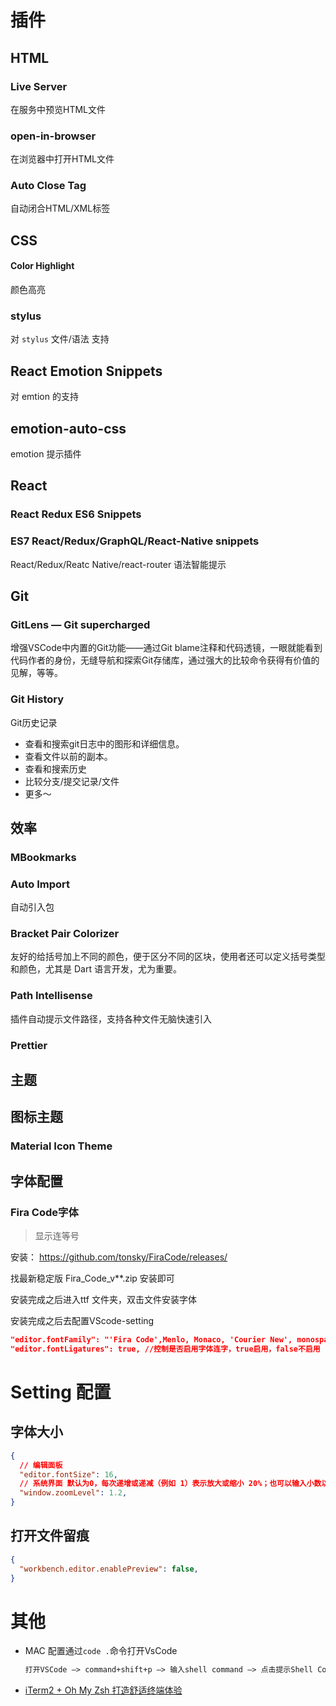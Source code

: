 # 插件

## HTML

### Live Server
在服务中预览HTML文件

### **open-in-browser**
在浏览器中打开HTML文件

### Auto Close Tag

自动闭合HTML/XML标签



## CSS

#### Color Highlight

颜色高亮

### stylus

对 `stylus` 文件/语法 支持

## React Emotion Snippets

对 emtion 的支持



## emotion-auto-css

emotion 提示插件



## React

### React Redux ES6 Snippets

### ES7 React/Redux/GraphQL/React-Native snippets

React/Redux/Reatc Native/react-router 语法智能提示



## Git

### GitLens — Git supercharged

增强VSCode中内置的Git功能——通过Git blame注释和代码透镜，一眼就能看到代码作者的身份，无缝导航和探索Git存储库，通过强大的比较命令获得有价值的见解，等等。

### Git History

Git历史记录

- 查看和搜索git日志中的图形和详细信息。
- 查看文件以前的副本。
- 查看和搜索历史
- 比较分支/提交记录/文件
- 更多～



## 效率

### MBookmarks

### Auto Import

自动引入包

### Bracket Pair Colorizer

友好的给括号加上不同的颜色，便于区分不同的区块，使用者还可以定义括号类型和颜色，尤其是 Dart 语言开发，尤为重要。

### Path Intellisense

插件自动提示文件路径，支持各种文件无脑快速引入

### Prettier

## 主题

## 图标主题

### Material Icon Theme



## 字体配置

### Fira Code字体

> 显示连等号

安装： https://github.com/tonsky/FiraCode/releases/

找最新稳定版 Fira_Code_v**.zip 安装即可

安装完成之后进入ttf 文件夹，双击文件安装字体

安装完成之后去配置VScode-setting

```json
"editor.fontFamily": "'Fira Code',Menlo, Monaco, 'Courier New', monospace", // 设置字体显示
"editor.fontLigatures": true, //控制是否启用字体连字，true启用，false不启用
```



# Setting 配置

## 字体大小

```json
{
  // 编辑面板
  "editor.fontSize": 16,
  // 系统界面 默认为0，每次递增或递减（例如 1）表示放大或缩小 20%；也可以输入小数以便以更精细的粒度调整缩放级别
  "window.zoomLevel": 1.2,
}
```

## 打开文件留痕

```json
{
  "workbench.editor.enablePreview": false,
}
```



# 其他

- MAC 配置通过`code .`命令打开VsCode

  ```tex
  打开VSCode –> command+shift+p –> 输入shell command –> 点击提示Shell Command: Install ‘code’ command in PATH运行
  ```

- [iTerm2 + Oh My Zsh 打造舒适终端体验](https://www.jianshu.com/p/9c3439cc3bdb)

